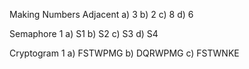 Making Numbers Adjacent
a) 3
b) 2
c) 8
d) 6

Semaphore 1
a) S1
b) S2
c) S3
d) S4

Cryptogram 1
a) FSTWPMG
b) DQRWPMG
c) FSTWNKE
